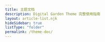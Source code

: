 ```yaml
---
title: 主题文档
description: Digital Garden Theme 完整使用指南
layout: article-list.njk
hideSidebar: true
listType: "folder"
permalink: /theme-doc/
---
```

